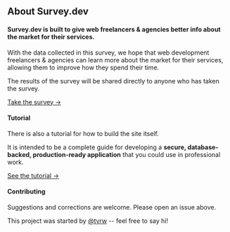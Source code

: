 ## About Survey.dev

#### Survey.dev is built to give web freelancers & agencies better info about the market for their services.

With the data collected in this survey, we hope that web development
freelancers & agencies can learn more about the market for their
services, allowing them to improve how they spend their time.

The results of the survey will be shared directly to anyone who has
taken the survey.

[Take the survey →](https://survey.dev/survey)

#### Tutorial

There is also a tutorial for how to build the site itself.

It is intended to be a complete guide for developing a **secure, database-backed, production-ready application** that you could use in professional work.

[See the tutorial →](https://github.com/tyrw/survey-dev-tutorial)

#### Contributing

Suggestions and corrections are welcome. Please open an issue above.

This project was started by [@tyrw](https://github.com/tyrw) -- feel free to say hi!
